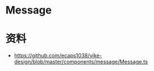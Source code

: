 # Message

# 资料

- https://github.com/ecaps1038/yike-design/blob/master/components/message/Message.ts
